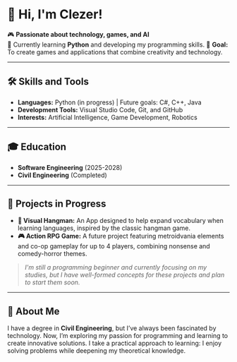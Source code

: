 # 👋 Hi, I'm Clezer!

🎮 **Passionate about technology, games, and AI**  
🌱 Currently learning **Python** and developing my programming skills.
🎯 **Goal:** To create games and applications that combine creativity and technology.

---

## 🛠️ Skills and Tools

- **Languages:** Python (in progress) | Future goals: C#, C++, Java  
- **Development Tools:** Visual Studio Code, Git, and GitHub  
- **Interests:** Artificial Intelligence, Game Development, Robotics  

---

## 🎓 Education

- **Software Engineering** (2025-2028)
- **Civil Engineering** (Completed)

---

## 🎲 Projects in Progress

- **📜 Visual Hangman:** An App designed to help expand vocabulary when learning languages, inspired by the classic hangman game.  
- **🎮 Action RPG Game:** A future project featuring metroidvania elements and co-op gameplay for up to 4 players, combining nonsense and comedy-horror themes.  

> *I'm still a programming beginner and currently focusing on my studies, but I have well-formed concepts for these projects and plan to start them soon.*

---

## 📖 About Me

I have a degree in **Civil Engineering**, but I’ve always been fascinated by technology. Now, I’m exploring my passion for programming and learning to create innovative solutions. 
I take a practical approach to learning: I enjoy solving problems while deepening my theoretical knowledge.
